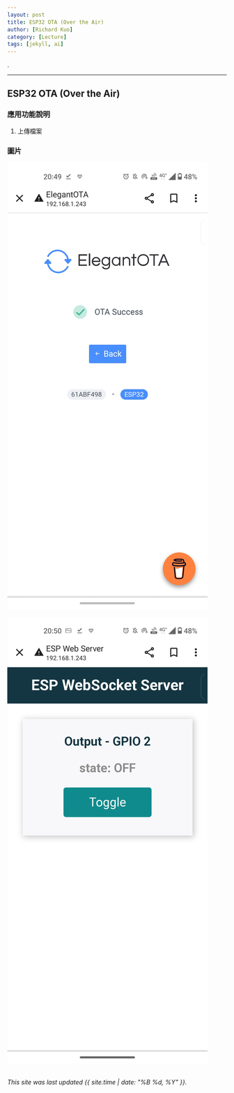 ```yaml
---
layout: post
title: ESP32 OTA (Over the Air)
author: [Richard Kuo]
category: [Lecture]
tags: [jekyll, ai]
---
```


.

---
## ESP32 OTA (Over the Air)


### 應用功能說明
1. 上傳檔案






### 圖片
![](https://github.com/tingwei1103/MCU-project/blob/main/images/Screenshot_20230504-204948_Chrome.jpg?raw=true)

![](https://github.com/tingwei1103/MCU-project/blob/main/images/Screenshot_20230504-205031_Chrome.jpg?raw=true)
<br>
<br>

*This site was last updated {{ site.time | date: "%B %d, %Y" }}.*

